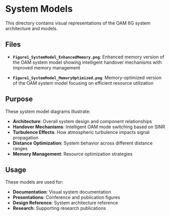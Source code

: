 # System Models

This directory contains visual representations of the OAM 6G system architecture and models.

## Files

- **`Figure1_SystemModel_EnhancedMemory.png`**: Enhanced memory version of the OAM system model showing intelligent handover mechanisms with improved memory management

- **`Figure1_SystemModel_MemoryOptimized.png`**: Memory-optimized version of the OAM system model focusing on efficient resource utilization

## Purpose

These system model diagrams illustrate:
- **Architecture**: Overall system design and component relationships
- **Handover Mechanisms**: Intelligent OAM mode switching based on SINR
- **Turbulence Effects**: How atmospheric turbulence impacts signal propagation
- **Distance Optimization**: System behavior across different distance ranges
- **Memory Management**: Resource optimization strategies

## Usage

These models are used for:
- **Documentation**: Visual system documentation
- **Presentations**: Conference and publication figures
- **Design Reference**: System architecture reference
- **Research**: Supporting research publications 